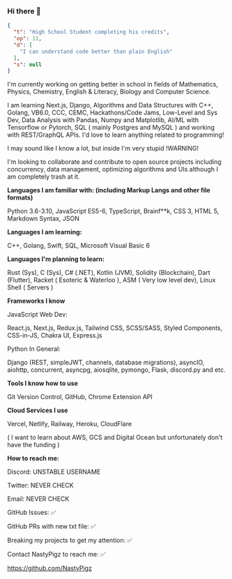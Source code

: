 ### Hi there 👋

```json
{
  "t": "High School Student completing his credits",
  "op": 11,
  "d": [
    "I can understand code better than plain English"
  ],
  "s": null
}
```

I'm currently working on getting better in school in fields of Mathematics, Physics, Chemistry, English & Literacy, Biology and Computer Science.

I am learning Next.js, Django, Algorithms and Data Structures with C++, Golang, VB6.0, CCC, CEMC, Hackathons/Code Jams, Low-Level and Sys Dev, Data Analysis with Pandas, Numpy and Matplotlib, AI/ML with Tensorflow or Pytorch, SQL ( mainly Postgres and MySQL ) and working with REST/GraphQL APIs. I'd love to learn anything related to programming!

I may sound like I know a lot, but inside I'm very stupid !WARNING!

I'm looking to collaborate and contribute to open source projects including concurrency, data management, optimizing algorithms and UIs although I am completely trash at it.

**Languages I am familiar with: (including Markup Langs and other file formats)**

Python 3.6-3.10, JavaScript ES5-6, TypeScript, Brainf\*\*k, CSS 3, HTML 5, Markdown Syntax, JSON

**Languages I am learning:**

C++, Golang, Swift, SQL, Microsoft Visual Basic 6

**Languages I'm planning to learn:**

Rust (Sys), C (Sys), C# (.NET), Kotlin (JVM), Solidity (Blockchain), Dart (Flutter), Racket ( Esoteric & Waterloo ), ASM ( Very low level dev), Linux Shell ( Servers )

**Frameworks I know**

JavaScript Web Dev:

React.js, Next.js, Redux.js, Tailwind CSS, SCSS/SASS, Styled Components, CSS-in-JS, Chakra UI, Express.js

Python In General:

Django (REST, simpleJWT, channels, database migrations), asyncIO, aiohttp, concurrent, asyncpg, aiosqlite, pymongo, Flask, discord.py and etc.

**Tools I know how to use**

Git Version Control, GitHub, Chrome Extension API

**Cloud Services I use**

Vercel, Netlify, Railway, Heroku, CloudFlare

( I want to learn about AWS, GCS and Digital Ocean but unfortunately don't have the funding )

**How to reach me:**

Discord: UNSTABLE USERNAME

Twitter: NEVER CHECK

Email: NEVER CHECK

GitHub Issues: ✅

GitHub PRs with new txt file: ✅

Breaking my projects to get my attention: ✅

Contact NastyPigz to reach me: ✅

https://github.com/NastyPigz

<!--
**PullStackPigDev/PullStackPigDev** is a ✨ _special_ ✨ repository because its `README.md` (this file) appears on your GitHub profile.

Here are some ideas to get you started:

- 🔭 I’m currently working on **get my highschool credits**
- 🌱 I’m currently learning ...
- 👯 I’m looking to collaborate on ...
- 🤔 I’m looking for help with ...
- 💬 Ask me about ...
- 📫 How to reach me: ...
- 😄 Pronouns: ...
- ⚡ Fun fact: ...
-->
